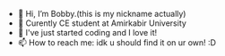- 👋 Hi, I’m Bobby.(this is my nickname actually)
- 👀 Curently CE student at Amirkabir University
- 🌱 I've just started coding and I love it!
- 📫 How to reach me: idk u should find it on ur own! :D

<!---
hiiambobby/hiiambobby is a ✨ special ✨ repository because its `README.md` (this file) appears on your GitHub profile.
You can click the Preview link to take a look at your changes.
--->
